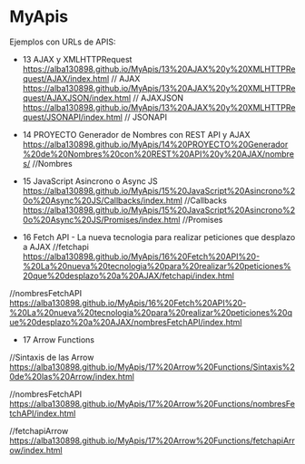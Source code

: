 # MyApis
Ejemplos con URLs de APIS:

- 13 AJAX y XMLHTTPRequest
https://alba130898.github.io/MyApis/13%20AJAX%20y%20XMLHTTPRequest/AJAX/index.html // AJAX
https://alba130898.github.io/MyApis/13%20AJAX%20y%20XMLHTTPRequest/AJAXJSON/index.html // AJAXJSON
https://alba130898.github.io/MyApis/13%20AJAX%20y%20XMLHTTPRequest/JSONAPI/index.html // JSONAPI

- 14 PROYECTO Generador de Nombres con REST API y AJAX
https://alba130898.github.io/MyApis/14%20PROYECTO%20Generador%20de%20Nombres%20con%20REST%20API%20y%20AJAX/nombres/ //Nombres

- 15 JavaScript Asincrono o Async JS
https://alba130898.github.io/MyApis/15%20JavaScript%20Asincrono%20o%20Async%20JS/Callbacks/index.html //Callbacks
https://alba130898.github.io/MyApis/15%20JavaScript%20Asincrono%20o%20Async%20JS/Promises/index.html //Promises

- 16 Fetch API - La nueva tecnologia para realizar peticiones que desplazo a AJAX
//fetchapi https://alba130898.github.io/MyApis/16%20Fetch%20API%20-%20La%20nueva%20tecnologia%20para%20realizar%20peticiones%20que%20desplazo%20a%20AJAX/fetchapi/index.html 

//nombresFetchAPI https://alba130898.github.io/MyApis/16%20Fetch%20API%20-%20La%20nueva%20tecnologia%20para%20realizar%20peticiones%20que%20desplazo%20a%20AJAX/nombresFetchAPI/index.html 

- 17 Arrow Functions

//Sintaxis de las Arrow https://alba130898.github.io/MyApis/17%20Arrow%20Functions/Sintaxis%20de%20las%20Arrow/index.html 

//nombresFetchAPI https://alba130898.github.io/MyApis/17%20Arrow%20Functions/nombresFetchAPI/index.html 

//fetchapiArrow https://alba130898.github.io/MyApis/17%20Arrow%20Functions/fetchapiArrow/index.html 
